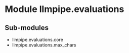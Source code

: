 Module llmpipe.evaluations
==========================

Sub-modules
-----------
* llmpipe.evaluations.core
* llmpipe.evaluations.max_chars